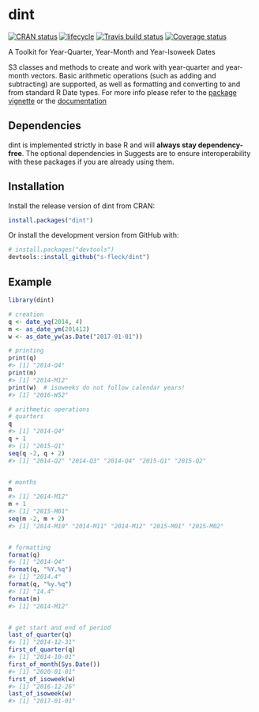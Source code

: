 
<!-- README.md is generated from README.Rmd. Please edit that file -->

# dint

[![CRAN
status](https://www.r-pkg.org/badges/version/dint)](https://cran.r-project.org/package=dint)
[![lifecycle](https://img.shields.io/badge/lifecycle-stable-brightgreen.svg)](https://www.tidyverse.org/lifecycle/#stable)
[![Travis build
status](https://travis-ci.org/s-fleck/dint.svg?branch=master)](https://travis-ci.org/s-fleck/dint)
[![Coverage
status](https://codecov.io/gh/s-fleck/dint/branch/master/graph/badge.svg)](https://codecov.io/github/s-fleck/dint?branch=master)

A Toolkit for Year-Quarter, Year-Month and Year-Isoweek Dates

S3 classes and methods to create and work with year-quarter and
year-month vectors. Basic arithmetic operations (such as adding and
subtracting) are supported, as well as formatting and converting to and
from standard R Date types. For more info please refer to the [package
vignette](https://CRAN.R-project.org/package=dint/vignettes/dint.html)
or the [documentation](https://s-fleck.github.io/dint/)

## Dependencies

dint is implemented strictly in base R and will **always stay
dependency-free**. The optional dependencies in Suggests are to ensure
interoperability with these packages if you are already using them.

## Installation

Install the release version of dint from CRAN:

``` r
install.packages("dint")
```

Or install the development version from GitHub with:

``` r
# install.packages("devtools")
devtools::install_github("s-fleck/dint")
```

## Example

``` r
library(dint)

# creation
q <- date_yq(2014, 4)
m <- as_date_ym(201412)
w <- as_date_yw(as.Date("2017-01-01"))

# printing
print(q)
#> [1] "2014-Q4"
print(m)
#> [1] "2014-M12"
print(w)  # isoweeks do not follow calendar years!
#> [1] "2016-W52"

# arithmetic operations
# quarters
q
#> [1] "2014-Q4"
q + 1
#> [1] "2015-Q1"
seq(q -2, q + 2)
#> [1] "2014-Q2" "2014-Q3" "2014-Q4" "2015-Q1" "2015-Q2"


# months
m
#> [1] "2014-M12"
m + 1
#> [1] "2015-M01"
seq(m -2, m + 2)
#> [1] "2014-M10" "2014-M11" "2014-M12" "2015-M01" "2015-M02"


# formatting
format(q)
#> [1] "2014-Q4"
format(q, "%Y.%q")
#> [1] "2014.4"
format(q, "%y.%q")
#> [1] "14.4"
format(m)
#> [1] "2014-M12"


# get start and end of period
last_of_quarter(q)
#> [1] "2014-12-31"
first_of_quarter(q)
#> [1] "2014-10-01"
first_of_month(Sys.Date())
#> [1] "2020-01-01"
first_of_isoweek(w)
#> [1] "2016-12-26"
last_of_isoweek(w)
#> [1] "2017-01-01"
```
